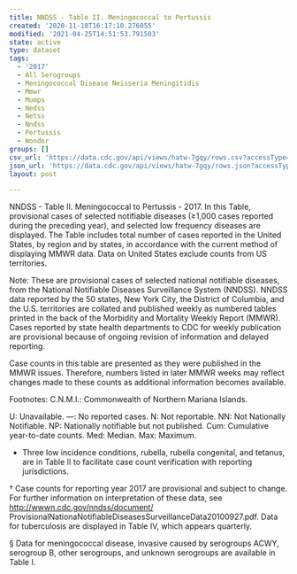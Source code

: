 ```yaml
---
title: NNDSS - Table II. Meningococcal to Pertussis
created: '2020-11-10T16:17:10.276055'
modified: '2021-04-25T14:51:53.791503'
state: active
type: dataset
tags:
  - '2017'
  - All Serogroups
  - Meningococcal Disease Neisseria Meningitidis
  - Mmwr
  - Mumps
  - Nedss
  - Netss
  - Nndss
  - Pertussis
  - Wonder
groups: []
csv_url: 'https://data.cdc.gov/api/views/hatw-7gqy/rows.csv?accessType=DOWNLOAD'
json_url: 'https://data.cdc.gov/api/views/hatw-7gqy/rows.json?accessType=DOWNLOAD'
layout: post

---
```

NNDSS - Table II. Meningococcal to Pertussis - 2017. In this Table, provisional cases of selected notifiable diseases (≥1,000 cases reported during the preceding year), and selected low frequency diseases are displayed. The Table includes total number of cases reported in the United States, by region and by states, in accordance with the current method of displaying MMWR data.  Data on United States exclude counts from US territories.

Note:
These are provisional cases of selected national notifiable diseases, from the National Notifiable Diseases Surveillance System (NNDSS). NNDSS data reported by the 50 states, New York City, the District of Columbia, and the U.S. territories are collated and published weekly as numbered tables printed in the back of the Morbidity and Mortality Weekly Report (MMWR). Cases reported by state health departments to CDC for weekly publication are provisional because of ongoing revision of information and delayed reporting. 

Case counts in this table are presented as they were published in the MMWR issues. Therefore, numbers listed in later MMWR weeks may reflect changes made to these counts as additional information becomes available. 

Footnotes:
 C.N.M.I.: Commonwealth of Northern Mariana Islands. 

 U: Unavailable. —: No reported cases. N: Not reportable. NN: Not Nationally Notifiable. NP: Nationally notifiable but not published. Cum: Cumulative year-to-date counts. Med: Median. Max: Maximum. 

* Three low incidence conditions, rubella, rubella congenital, and tetanus, are in Table II to facilitate case count verification with reporting jurisdictions. 

† Case counts for reporting year 2017 are provisional and subject to change. For further information on interpretation of these data, see http://wwwn.cdc.gov/nndss/document/ ProvisionalNationaNotifiableDiseasesSurveillanceData20100927.pdf. Data for tuberculosis are displayed in Table IV, which appears quarterly.

§ Data for meningococcal disease, invasive caused by serogroups ACWY, serogroup B, other serogroups, and unknown serogroups are available in Table I.
